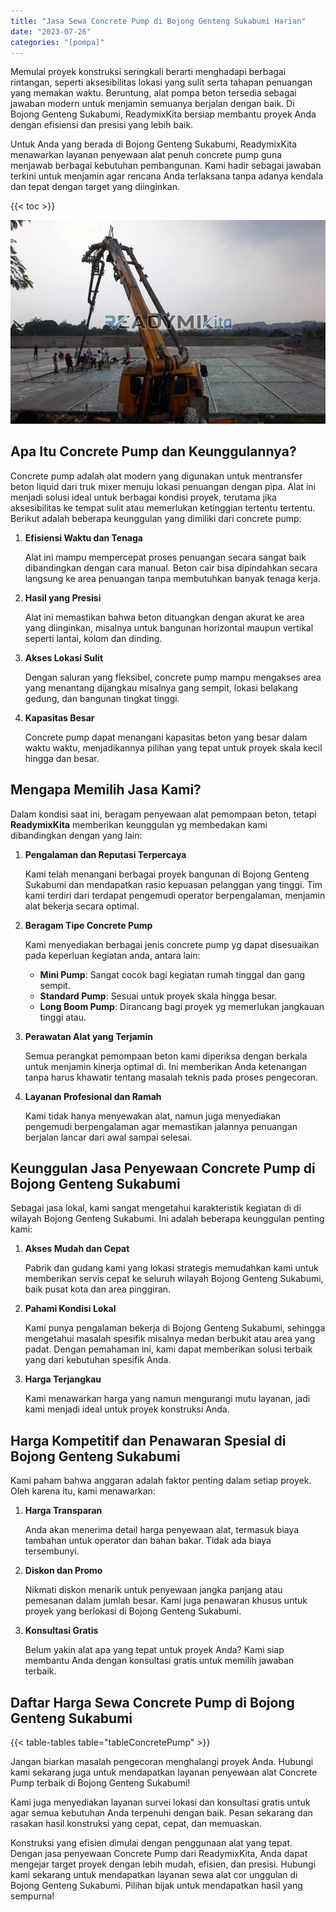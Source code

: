 ```yaml
---
title: "Jasa Sewa Concrete Pump di Bojong Genteng Sukabumi Harian"
date: "2023-07-26"
categories: "[pompa]"
---
```


Memulai proyek konstruksi seringkali berarti menghadapi berbagai rintangan, seperti aksesibilitas lokasi yang sulit serta tahapan penuangan yang memakan waktu. Beruntung, alat pompa beton tersedia sebagai jawaban modern untuk menjamin semuanya berjalan dengan baik. Di Bojong Genteng Sukabumi, ReadymixKita bersiap membantu proyek Anda dengan efisiensi dan presisi yang lebih baik.

Untuk Anda yang berada di Bojong Genteng Sukabumi, ReadymixKita menawarkan layanan penyewaan alat penuh concrete pump guna menjawab berbagai kebutuhan pembangunan. Kami hadir sebagai jawaban terkini untuk menjamin agar rencana Anda terlaksana tanpa adanya kendala dan tepat dengan target yang diinginkan.

{{< toc >}}

![Jasa Sewa Concrete Pump di Bojong Genteng Sukabumi Harian](/images/pompa/sewa-pompa-06.jpg)

## Apa Itu Concrete Pump dan Keunggulannya?

Concrete pump adalah alat modern yang digunakan untuk mentransfer beton liquid dari truk mixer menuju lokasi penuangan dengan pipa. Alat ini menjadi solusi ideal untuk berbagai kondisi proyek, terutama jika aksesibilitas ke tempat sulit atau memerlukan ketinggian tertentu tertentu. Berikut adalah beberapa keunggulan yang dimiliki dari concrete pump:

1. **Efisiensi Waktu dan Tenaga**

   Alat ini mampu mempercepat proses penuangan secara sangat baik dibandingkan dengan cara manual. Beton cair bisa dipindahkan secara langsung ke area penuangan tanpa membutuhkan banyak tenaga kerja.

2. **Hasil yang Presisi**

   Alat ini memastikan bahwa beton dituangkan dengan akurat ke area yang diinginkan, misalnya untuk bangunan horizontal maupun vertikal seperti lantai, kolom dan dinding.

3. **Akses Lokasi Sulit**

   Dengan saluran yang fleksibel, concrete pump mampu mengakses area yang menantang dijangkau misalnya gang sempit, lokasi belakang gedung, dan bangunan tingkat tinggi.

4. **Kapasitas Besar**

   Concrete pump dapat menangani kapasitas beton yang besar dalam waktu waktu, menjadikannya pilihan yang tepat untuk proyek skala kecil hingga dan besar.

## Mengapa Memilih Jasa Kami?

Dalam kondisi saat ini, beragam penyewaan alat pemompaan beton, tetapi **ReadymixKita** memberikan keunggulan yg membedakan kami dibandingkan dengan yang lain:

1. **Pengalaman dan Reputasi Terpercaya**

   Kami telah menangani berbagai proyek bangunan di Bojong Genteng Sukabumi dan mendapatkan rasio kepuasan pelanggan yang tinggi. Tim kami terdiri dari terdapat pengemudi operator berpengalaman, menjamin alat bekerja secara optimal.

2. **Beragam Tipe Concrete Pump**

   Kami menyediakan berbagai jenis concrete pump yg dapat disesuaikan pada keperluan kegiatan anda, antara lain:
   - **Mini Pump**: Sangat cocok bagi kegiatan rumah tinggal dan gang sempit.
   - **Standard Pump**: Sesuai untuk proyek skala hingga besar.
   - **Long Boom Pump**: Dirancang bagi proyek yg memerlukan jangkauan tinggi atau.

3. **Perawatan Alat yang Terjamin**

   Semua perangkat pemompaan beton kami diperiksa dengan berkala untuk menjamin kinerja optimal di. Ini memberikan Anda ketenangan tanpa harus khawatir tentang masalah teknis pada proses pengecoran.

4. **Layanan Profesional dan Ramah**

   Kami tidak hanya menyewakan alat, namun juga menyediakan pengemudi berpengalaman agar memastikan jalannya penuangan berjalan lancar dari awal sampai selesai.

## Keunggulan Jasa Penyewaan Concrete Pump di Bojong Genteng Sukabumi

Sebagai jasa lokal, kami sangat mengetahui karakteristik kegiatan di di wilayah Bojong Genteng Sukabumi. Ini adalah beberapa keunggulan penting kami:

1. **Akses Mudah dan Cepat**

   Pabrik dan gudang kami yang lokasi strategis memudahkan kami untuk memberikan servis cepat ke seluruh wilayah Bojong Genteng Sukabumi, baik pusat kota dan area pinggiran.

2. **Pahami Kondisi Lokal**

   Kami punya pengalaman bekerja di Bojong Genteng Sukabumi, sehingga mengetahui masalah spesifik misalnya medan berbukit atau area yang padat. Dengan pemahaman ini, kami dapat memberikan solusi terbaik yang dari kebutuhan spesifik Anda.

3. **Harga Terjangkau**

   Kami menawarkan harga yang namun mengurangi mutu layanan, jadi kami menjadi ideal untuk proyek konstruksi Anda.

## Harga Kompetitif dan Penawaran Spesial di Bojong Genteng Sukabumi

Kami paham bahwa anggaran adalah faktor penting dalam setiap proyek. Oleh karena itu, kami menawarkan:

1. **Harga Transparan**

   Anda akan menerima detail harga penyewaan alat, termasuk biaya tambahan untuk operator dan bahan bakar. Tidak ada biaya tersembunyi.

2. **Diskon dan Promo**

   Nikmati diskon menarik untuk penyewaan jangka panjang atau pemesanan dalam jumlah besar. Kami juga penawaran khusus untuk proyek yang berlokasi di Bojong Genteng Sukabumi.

3. **Konsultasi Gratis**

   Belum yakin alat apa yang tepat untuk proyek Anda? Kami siap membantu Anda dengan konsultasi gratis untuk memilih jawaban terbaik.

## Daftar Harga Sewa Concrete Pump di Bojong Genteng Sukabumi

{{< table-tables table="tableConcretePump" >}}

Jangan biarkan masalah pengecoran menghalangi proyek Anda. Hubungi kami sekarang juga untuk mendapatkan layanan penyewaan alat Concrete Pump terbaik di Bojong Genteng Sukabumi!

Kami juga menyediakan layanan survei lokasi dan konsultasi gratis untuk agar semua kebutuhan Anda terpenuhi dengan baik. Pesan sekarang dan rasakan hasil konstruksi yang cepat, cepat, dan memuaskan.

Konstruksi yang efisien dimulai dengan penggunaan alat yang tepat. Dengan jasa penyewaan Concrete Pump dari ReadymixKita, Anda dapat mengejar target proyek dengan lebih mudah, efisien, dan presisi. Hubungi kami sekarang untuk mendapatkan layanan sewa alat cor unggulan di Bojong Genteng Sukabumi. Pilihan bijak untuk mendapatkan hasil yang sempurna!